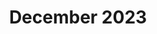 ---
title: "December 2023"
column1:
  Violin:
  - Eliana Alweis
  - Rebecca Bowers
  - Athina Chen
  - Renée Choi
  - Athena Deng
  - Uri Dickman
  - Jessica Ding
  - Ziqi Fang
  - Andrew Gao
  - Pauline Gregory
  - Justin Jang
  - Tiger Ji
  - Mitsuki Jiang
  - Isaac Jin
  - Moonhee Kim
  - Sarah Kim
  - Kiran Klubock-Shukla
  - Samuel Lederman
  - Brian Lee
  - Owen Lockwood
  - Charles Loh
  - Meg Lorraine
  - Grace Ma
  - Tony Pan
  - Ethan Park
  - Jesalina Phan
  - John Qiu
  - Kyoko Saito
  - Lucas Stancill
  - Michael Sun
  - Ryan Urato
  - Daniel Xu
  - Dayoung Yu
  - Henry Zheng
  - Lili Zhou
  Viola:
  - Caitlyn Carpenter
  - Yunjoe Chang
  - Yujin Chung
  - Barron Clancy
  - Chai Harsha
  - Bart Hearn
  - Chloe Kim
  - Brandon Lee
  - Andrew Li
  - Kieran Lucus
  - Michael OuYang
  - Sejin Park
  - Zoë Schwartz
  - Emily Vesper
  Cello:
  - Jimmy Cai
  - Leeah Chang
  - Elvin Choi
  - Alex Ding
  - Chelsea Hwang
  - Sedong Hwang
  - Austin Jacobson
  - Avery Maytin
  - Torben Parker
  - Janek Schaller
  - William Suh
  - Grace Yang
  - Sean Yu
  - Hannah Zupancic
  Bass:
  - Camille Donoho
  - Tom Gotsch
  - Christine Parker
  - Nathan Throneburg
  - Emma Venarde
column2:
  Flute: 
  - Kajsa Harrington
  - Judy Lee
  - Erica Sahin
  - Faith Shim
  - Seehanah Tang
  - Chloe Zhao
  Oboe: 
  - William Belfor
  - Richard Huang
  - Junnie Kim
  - Anna Ryu
  Clarinet:
  - Qingyang Cheng
  - Phoebe Hong
  - Sungwon La
  - Yiyun Li
  Basoon: 
  - Grace Gongoleski
  - Caroline Kao
  - Kelly Lin
  - Autumn Wong
  Horn: 
  - Lizzy Bernold
  - Milan Capoor
  - Brendan McMahon
  - Mei Tiemeyer
  - HT Wu
  Trumpet: 
  - Andrew Furst
  - William MacDonald
  - Nikhil Reuben
  - Chris Shin
  Trombone: 
  - Gregory Lee
  - Ethan Vivoda-Sadee
  - Zhixing Wang
  Tuba: 
  - Collin Brown
  Percussion:
  - Tats Daniel
  - Jacqueline Lee
  - Ryan Lee
  - Michelle Qiu
  - Ryan Sawyer
  - Nicholas Vadasz
  - Austin Xiang
  Harp: 
  - Hyunjung Choi
---